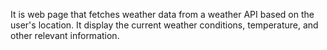 It is web page that fetches weather data from a weather API based on the user's location. It display the current weather conditions, temperature, and other relevant   information.